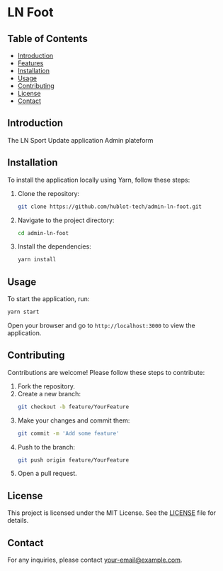 # LN Foot

## Table of Contents
- [Introduction](#introduction)
- [Features](#features)
- [Installation](#installation)
- [Usage](#usage)
- [Contributing](#contributing)
- [License](#license)
- [Contact](#contact)

## Introduction
The LN Sport Update application Admin plateform

## Installation
To install the application locally using Yarn, follow these steps:

1. Clone the repository:
   ```bash
   git clone https://github.com/hublot-tech/admin-ln-foot.git
   ```
2. Navigate to the project directory:
   ```bash
   cd admin-ln-foot
   ```
3. Install the dependencies:
   ```bash
   yarn install
   ```

## Usage
To start the application, run:
```bash
yarn start
```
Open your browser and go to `http://localhost:3000` to view the application.

## Contributing
Contributions are welcome! Please follow these steps to contribute:

1. Fork the repository.
2. Create a new branch:
   ```bash
   git checkout -b feature/YourFeature
   ```
3. Make your changes and commit them:
   ```bash
   git commit -m 'Add some feature'
   ```
4. Push to the branch:
   ```bash
   git push origin feature/YourFeature
   ```
5. Open a pull request.

## License
This project is licensed under the MIT License. See the [LICENSE](LICENSE) file for details.

## Contact
For any inquiries, please contact [your-email@example.com](mailto:hublotscm@gmail.com). 
